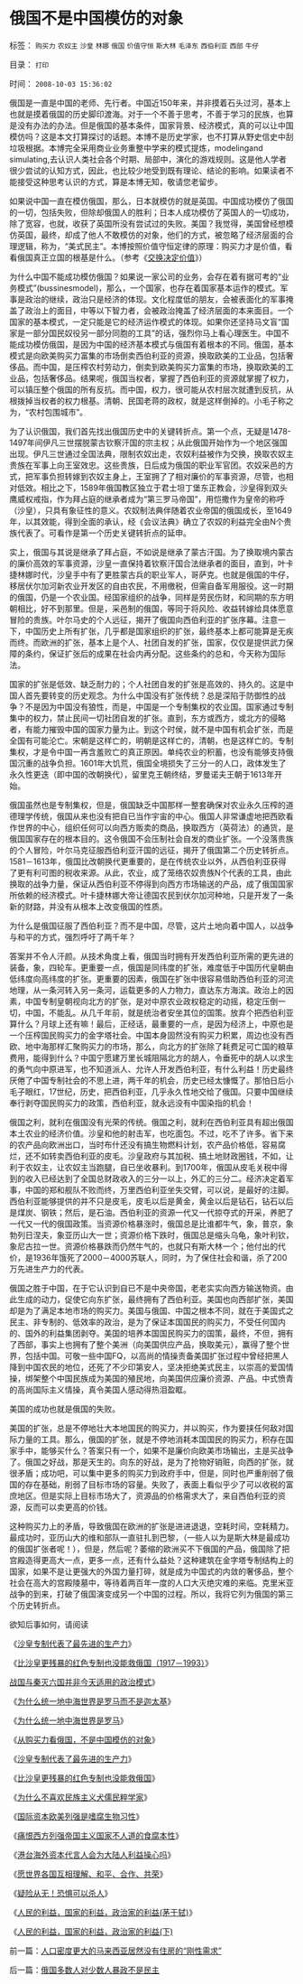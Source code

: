 # 俄国不是中国模仿的对象

标签： `购买力` `农奴主` `沙皇` `林娜` `俄国` `价值守恒` `斯大林` `毛泽东` `西伯利亚` `西部` `牛仔` 

目录： `打印`

时间： `2008-10-03 15:36:02`

俄国是一直是中国的老师、先行者。中国近150年来，并非摸着石头过河，基本上也就是摸着俄国的历史脚印渡海。对于一个不善于思考，不善于学习的民族，也算是没有办法的办法。但是俄国的基本条件，国家背景、经济模式，真的可以让中国模仿吗？这是本文打算探讨的话题。本博不是历史学家，也不打算从野史信史中刮垃圾根据。本博完全采用商业业务重整中学来的模式提炼，modelingand simulating,去认识人类社会各个时期、局部中，演化的游戏规则。这是他人学者很少尝试的认知方式，因此，也比较少地受到既有理论、结论的影响。如果读者不能接受这种思考认识的方式，算是本博无知，敬请您老留步。

如果说中国一直在模仿俄国，那么，日本就模仿的就是英国。中国成功模仿了俄国的一切，包括失败，但除却俄国人的胜利；日本人成功模仿了英国人的一切成功，除了宽容，也就，收获了英国所没有尝试过的失败。美国？我觉得，美国曾经想模仿英国，最终，却成了他人不敢模仿的对象，他们的方式，被忽略了经济层面的合理逻辑，称为，“美式民主”。本博按照价值守恒定律的原理：购买力才是价值，看看俄国真正立国的根基是什么。（参考《[交换决定价值](../../../2008/8/25/价值守恒定律：交换决定价值，政府采购与泡沫GDP.md)》）

为什么中国不能成功模仿俄国？如果说一家公司的业务，会存在着有据可考的“业务模式”(bussinesmodel)，那么，一个国家，也存在着国家基本运作的模式。军事是政治的继续，政治只是经济的体现。文化程度低的朋友，会被表面化的军事掩盖了政治上的面目，中等以下智力者，会被政治掩盖了经济层面的本来面目。一个国家的基本模式，一定只能是它的经济运作模式的体现。如果你还坚持马文盲“国家是一部分国民奴役另一部分同胞的工具”的话，强烈你马上看心理医生。中国不能成功模仿俄国，是因为中国的经济基本模式与俄国有着根本的不同。俄国，基本模式是向欧美购买力富集的市场倒卖西伯利亚的资源，换取欧美的工业品，包括奢侈品。而中国，是压榨农村劳动力，倒卖到欧美购买力富集的市场，换取欧美的工业品，包括奢侈品。结果呢，俄国当权者，掌握了西伯利亚的资源就掌握了权力，可以镇压整个俄国的所有反抗。而中国，权力，很可能从农村层次就遭到反抗，从根拨掉当权者的权力根基。清朝、民国老蒋的政权，就是这样倒掉的。小毛子称之为，“农村包围城市”。

为了认识俄国，我们首先找出俄国历史中的关键转折点。第一个点，无疑是1478-1497年间伊凡三世摆脱蒙古钦察汗国的宗主权；从此俄国开始作为一个地区强国出现。伊凡三世通过全国法典，限制农奴出走，农奴利益被作为交换，换取农奴主贵族在军事上向王室效忠。这些贵族，日后成为俄国的职业军官团。农奴采邑的方式，把军事负担转嫁到农奴主身上，王室拥了了相对廉价的军事资源，尽管，也相对低效。相比之下，1589年俄国教区独立于君士坦丁堡东正教会，沙皇得到双头鹰威权戒指，作为拜占庭的继承者成为“第三罗马帝国”，用恺撒作为皇帝的称呼（沙皇），只具有象征性的意义。农奴制法典伴随着农业帝国的俄国成长，至1649年，以其效能，得到全面的承认，经《会议法典》确立了农奴的利益完全由N个贵族代表了。可看作是第一个历史关键转折点的延申。

实上，俄国与其说是继承了拜占庭，不如说是继承了蒙古汗国。为了换取境内蒙古的廉价高效的军事资源，沙皇一直保持着钦察汗国合法继承者的面目，直到，叶卡捷林娜时代，沙皇手中有了更胜蒙古兵的职业军人，哥萨克。也就是俄国的牛仔，移居伏尔加河新农业开发区的自由农民，不用缴税，但需自备军用服役。这一时期的俄国，仍是一个农业国。经国家组织的战争，同样是劳民伤财，和同期的东方明朝相比，好不到那里。但是，采邑制的俄国，等同于将风险、收益转嫁给具体愿意冒险的贵族。叶尔马史的个人远征，揭开了俄国向西伯利亚的扩张序幕。注意一下，中国历史上所有扩张，几乎都是国家组织的扩张，最终基本上都可能算是无疾而终。而欧洲的扩张，基本上是个人、社团自发的扩张，国家，仅仅是提供武力保障的条约，保证扩张后的成果在社会内再分配。这些条约的总和，今天称为国际法。

国家的扩张是低效、缺乏耐力的；个人社团自发的扩张是高效的、持久的。这是中国人首先要转变的历史观念。为什么中国没有扩张传统？总是深陷于防御性的战争？不是因为中国没有狼性，而是，中国是一个专制集权的农业国。国家通过专制集中的权力，禁止民间一切社团自发的扩张。直到，东方或西方，或北方的侵略者，有能力摧毁中国的国家力量为止。到这个时侯，就不是中国有机会扩张，而是全国有可能沦亡。宋朝是这样亡的，明朝是这样亡的，清朝，也是这样亡的。专制集权，才是令中国一再含羞败亡的真正原因。单纯农业的积蓄，也没有能够支持俄国沉重的战争负担。1601年大饥荒，俄国全境损失了三分一的人口，政体发生了永久性更迭（即中国的改朝换代），留里克王朝终结，罗曼诺夫王朝于1613年开始。

俄国虽然也是专制集权，但是，俄国缺乏中国那样一整套确保对农业永久压榨的道德理学传统，俄国从来也没有把自已当作宇宙的中心。俄国人非常谦虚地把西欧看作世界的中心，组织任何可以向西方贩卖的商品，换取西方（英荷法）的通货，是俄国国家存在的根本目的。这令俄国不会压制社会自发的商业扩张。一个没落贵族的个人冒险，叶尔马克征服西伯利亚汗国的远征，揭开了俄国第二个历史转折点。1581－1613年，俄国比改朝换代更重要的，是在传统农业以外，从西伯利亚获得了更有利可图的税收来源。从此，农业，成了笼络农奴贵族N个代表的工具，由此换取的战争力量，保证从西伯利亚不停得到向西方市场输送的产品，成了俄国国家所依赖的经济模式。叶卡捷林娜大帝让德国农民到伏尔加河种地，只是开发了一条新的财路，并没有从根本上改变俄国的性质。

为什么是俄国征服了西伯利亚？而不是中国，尽管，这片土地向着中国人，以战争与和平的方式，强烈呼吁了两千年？

答案并不令人汗颜。从技术角度上看，俄国当时拥有开发西伯利亚所需的更先进的装备，象，四轮车。更重要一点，俄国是同纬度的扩张，难度低于中国历代皇朝由低纬度向高纬度的扩张。更重要的因素，俄国在扩张中很容易借助西伯利亚的河流地理，从一条河转入另一条河，运载更多的人力物力，直达东方海滨。政治上的因素，中国专制皇朝视向北方的扩张，是对中原农业政权稳定的动摇，稳定压倒一切，中国，不能乱。从几千年前，就是统治者安坐其位的国策。放弃个把西伯利亚算什么？月球上还有嘛！最后，正经话，最重要的一点，是因为经济上，中原也是一个压榨国民购买力的金字塔社会。中国本身固然没有购买力积累，周边也没有西欧、地中海那样汇聚购买力的市场，那么，向北方的扩张除了耗费足可亡国的粮草费用，能得到什么？中国宁愿建万里长城阻隔北方的胡人，令垂死中的胡人以求生的勇气向中原进军，也不知道派人、允许人开发西伯利亚，有什么利益！历史最终厌倦了中国专制社会的不思上进，两千年的机会，历史已经太慷慨了。那怕日后小毛子眼红，17世纪，历史，把西伯利亚，几乎永久性地交给了俄国。只要中国继续奉行剥夺国民购买力的政策，西伯利亚，就永远没有中国染指的机会！

俄国之利，就利在俄国没有光荣的传统。俄国之利，就利在西伯利亚具有超出俄国本土农业的经济价值。沙皇和他的射击军，也吃面包。不过，吃不了许多。省下来的农产品向欧洲出口，当时布什还没有搞生物燃料计划，农产品价格低，容易腐烂，还不如转卖西伯利亚的皮毛。沙皇政府与其加税、搞土地财政圈钱，不如，让利于农奴主，让农奴主当跑腿，自已坐收暴利。到1700年，俄国从皮毛关税中得到的收入已经达到了全国总财政收入的三分一以上，外汇的三分二。经济决定着军事，中国的郑和舰队不败而终，万里西伯利亚坐失交臂，可以说，是最好的注脚。西伯利亚能够提供的并不只是皮毛，皮毛以后是黄金，黄金以后是钻石，钻石以后是煤炭、钢铁；然后，是石油。西伯利亚的资源一代又一代掠夺式的开采，养肥了一代又一代的俄国政策。当资源价格暴涨时，俄国总是比谁都牛气，象，普京，象勃列日涅夫，象亚历山大一世；资源价格下跌时，俄国总是缩头乌龟，象叶利钦，象尼古拉一世。资源价格暴跌而仍然牛气的，也就只有斯大林一个；他付出的代价，是1936年饿死了2000－4000苏联人，同时，为了保住社会和谐，杀了200万先进生产力的代表。

俄国之胜于中国，在于它认识到自已不是中央帝国，老老实实向西方输送物资。由此生成的动力，促使它向东扩张，最终拥有了西伯利亚。美国也向西部扩张，美国却是为了满足本地市场的购买力。美国与俄国、中国之根本不同，就在于美国式之民主、非专制的、低效率的政治，是为了保证本国国民的购买力，不受任何国内的、国外的利益集团剥夺。美国的培养本国国民购买力的国策，最终，不但，拥有了西部，事实上也拥有了整个美洲（向美国供应产品，换取美元），赢得了整个世界，包括中国。可敬一些中国FQ，以高尚的情操责备美国扩张过程中曾经把黑人降到中国农民的地位，还死了不少印第安人，坚决拒绝美式民主，以崇高的爱国情操，绑架整个中国民族成为美国的殖民地，向美国供应廉价资源、产品。中式愤青的高尚国际主义情操，真令美国人感动得热泪盈眶。

美国的成功也就是俄国的失败。

美国的扩张，总是不停地壮大本地国民的购买力，并以购买，作为要挟任何敌对国际力量的工具。那么，俄国的扩张，就是不停地消耗本国国民的购买力，积存在国家手中，能够买什么？答案只有一个，如果不是廉价向欧美市场输出，主是买战争了。俄国之好战，那是天生的。向东的好战，是为了抢物好销赃，向西的扩张，就很矛盾；成功吧，可以集中更多的购买力到政府手中，但是，同时也严重削弱了俄国的存在基础，削弱了目标市场的容量。失败了，表面上看似乎少了可以收税的富庶地区。但是实际上目标市场大了，资源品的价格需求大了，来自西伯利亚的资源，反而可以卖更高的价钱。

这种购买力上的矛盾，导致俄国在欧洲的扩张是进进退退，空耗时间，空耗精力。最成功时，亚历山大的维和部队一直驻扎到巴黎，（一些人以为是斯大林是最成功的俄国扩张者呢！），但是，然后呢？萎缩的欧洲买不下俄国的产品，俄国除了把宫殿造得更高大一点，更多一点，还有什么益处？这种建筑在金字塔专制结构上的国家，如果不是让更强大的外国力量打碎，就是成为中国式的内敛的奢侈品，整个社会在高大的宫殿陵墓中，等待着两百年一度的人口大灭绝灾难的来临。克里米亚战争的到来，打破了俄国演变成另一个中国的过程。所以，我将它列为俄国的第三个历史转折点。

欲知后事如何，请阅读

《[沙皇专制代表了最先进的生产力](http://blog.sina.com.cn/s/blog_5563a64d0100aq6o.html)》

《[比沙皇更残暴的红色专制也没能救俄国（1917－1993）](http://blog.sina.com.cn/s/blog_5563a64d0100aqam.html)》

[战国与秦灭六国并非今天适用的政治模式](../../../2008/9/12/战国与秦灭六国并非今天适用的政治模式.md)》

《[为什么统一地中海世界是罗马而不是迦太基](../../../2008/9/7/为什么统一地中海世界是罗马而不是迦太基.md)》

《[为什么统一地中海世界是罗马](../../../2008/9/6/为什么统一地中海世界是罗马,不是雅典.md)》

《[从购买力看俄国，不是中国模仿的对象](../../../2008/10/3/俄国不是中国模仿的对象.md)》

《[沙皇专制代表了最先进的生产力](http://blog.sina.com.cn/s/blog_5563a64d0100aq6o.html)》

《[比沙皇更残暴的红色专制也没能救俄国](http://blog.sina.com.cn/s/blog_5563a64d0100aqam.html)》

《[为什么不喜欢民族主义犬儒民粹学家](../../../2008/9/2/不喜欢张五常，朗咸平，宋鸿兵，刘军洛等人的阴谋论.md)》

《[国际资本欧美列强是嗜腐生物习性](../../../2009/5/30/国际资本欧美列强是嗜腐生物习性.md)》

《[痛恨西方列强帝国主义国家不人道的食腐本性](../../../2009/5/31/西方列强帝国主义国家不够“哥们人道”的食腐本性.md)》

《[港台海外资本代言人会为大陆人利益操心吗](../../../2009/6/1/港台海外资本代言人会为大陆人利益操心吗.md)》

《[愿世界各国互相理解、和平、合作、共荣](../../../2009/6/8/愿世界各国互相理解、和平、合作、共荣.md)》

《[疑险从无！恐惧可以杀人](../../../2009/6/11/疑险从无！恐惧可以杀人.md)》

《[人民的利益，国家的利益，政治家的利益(茅于轼)](http://blog.sina.com.cn/s/blog_49a3971d0100ag19.html)》

《[人民的利益，国家的利益，政治家的利益(下)](http://blog.sina.com.cn/s/blog_49a3971d0100ag1a.html)



前一篇：[人口密度更大的马来西亚居然没有住房的“刚性需求”](../../../2008/10/3/人口密度更大的马来西亚居然没有住房的“刚性需求”.md)

后一篇：[俄国多数人对少数人暴政不是民主](../../../2008/10/6/俄国多数人对少数人暴政不是民主.md)
